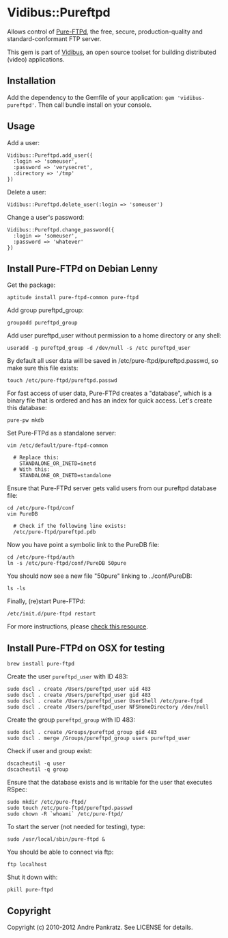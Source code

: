 # Vidibus::Pureftpd

Allows control of [Pure-FTPd](http://www.pureftpd.org/project/pure-ftpd), the free, secure, production-quality and standard-conformant FTP server.

This gem is part of [Vidibus](http://vidibus.org), an open source toolset for building distributed (video) applications.

## Installation

Add the dependency to the Gemfile of your application: `gem 'vidibus-pureftpd'`. Then call bundle install on your console.


## Usage

Add a user:

```
Vidibus::Pureftpd.add_user({
  :login => 'someuser',
  :password => 'verysecret',
  :directory => '/tmp'
})
```

Delete a user:

```
Vidibus::Pureftpd.delete_user(:login => 'someuser')
```

Change a user's password:

```
Vidibus::Pureftpd.change_password({
  :login => 'someuser',
  :password => 'whatever'
})
```


## Install Pure-FTPd on Debian Lenny

Get the package:

```
aptitude install pure-ftpd-common pure-ftpd
```

Add group pureftpd_group:

```
groupadd pureftpd_group
```

Add user pureftpd_user without permission to a home directory or any shell:

```
useradd -g pureftpd_group -d /dev/null -s /etc pureftpd_user
```

By default all user data will be saved in /etc/pure-ftpd/pureftpd.passwd, so make sure this file exists:

```
touch /etc/pure-ftpd/pureftpd.passwd
```

For fast access of user data, Pure-FTPd creates a "database", which is a binary file that is ordered and has an index for quick access. Let's create this database:

```
pure-pw mkdb
```

Set Pure-FTPd as a standalone server:

```
vim /etc/default/pure-ftpd-common

  # Replace this:
    STANDALONE_OR_INETD=inetd
  # With this:
    STANDALONE_OR_INETD=standalone
```

Ensure that Pure-FTPd server gets valid users from our pureftpd database file:

```
cd /etc/pure-ftpd/conf
vim PureDB

  # Check if the following line exists:
  /etc/pure-ftpd/pureftpd.pdb
```

Now you have point a symbolic link to the PureDB file:

```
cd /etc/pure-ftpd/auth
ln -s /etc/pure-ftpd/conf/PureDB 50pure
```

You should now see a new file "50pure" linking to ../conf/PureDB:

```
ls -ls
```

Finally, (re)start Pure-FTPd:

```
/etc/init.d/pure-ftpd restart
```

For more instructions, please [check this resource](http://linux.justinhartman.com/PureFTPd_Installation_and_Setup).


## Install Pure-FTPd on OSX for testing

```
brew install pure-ftpd
```

Create the user `pureftpd_user` with ID 483:

```
sudo dscl . create /Users/pureftpd_user uid 483
sudo dscl . create /Users/pureftpd_user gid 483
sudo dscl . create /Users/pureftpd_user UserShell /etc/pure-ftpd
sudo dscl . create /Users/pureftpd_user NFSHomeDirectory /dev/null
```

Create the group `pureftpd_group` with ID 483:

```
sudo dscl . create /Groups/pureftpd_group gid 483
sudo dscl . merge /Groups/pureftpd_group users pureftpd_user
```

Check if user and group exist:

```
dscacheutil -q user
dscacheutil -q group
```

Ensure that the database exists and is writable for the user that executes RSpec:

```
sudo mkdir /etc/pure-ftpd/
sudo touch /etc/pure-ftpd/pureftpd.passwd
sudo chown -R `whoami` /etc/pure-ftpd/
```

To start the server (not needed for testing), type:

```
sudo /usr/local/sbin/pure-ftpd &
```

You should be able to connect via ftp:

```
ftp localhost
```

Shut it down with:

```
pkill pure-ftpd
```


## Copyright

Copyright (c) 2010-2012 Andre Pankratz. See LICENSE for details.
